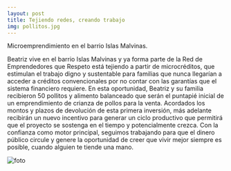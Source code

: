 ```yaml
---
layout: post
title: Tejiendo redes, creando trabajo
img: pollitos.jpg
---
```

Microemprendimiento en el barrio Islas Malvinas.

Beatriz vive en el barrio Islas Malvinas y ya forma parte de la Red de Emprendedores que Respeto está tejiendo a partir de microcréditos, que estimulan el trabajo digno y sustentable para familias que nunca llegarían a acceder a créditos convencionales por no contar con las garantías que el sistema financiero requiere.
En esta oportunidad,  Beatriz y su familia recibieron 50 pollitos y alimento balanceado que serán el puntapié inicial de un emprendimiento de crianza de pollos para la venta. Acordados los montos y plazos de devolución de esta primera inversión, más adelante recibirán un nuevo incentivo para generar un ciclo productivo que permitirá que el proyecto se sostenga en el tiempo y potencialmente crezca.
Con la confianza como motor principal, seguimos trabajando para que el dinero público circule y genere la oportunidad de creer que vivir mejor siempre es posible, cuando alguien te tiende una mano.

![foto]({{site.baseurl}}/img/pollitos2.jpg)

